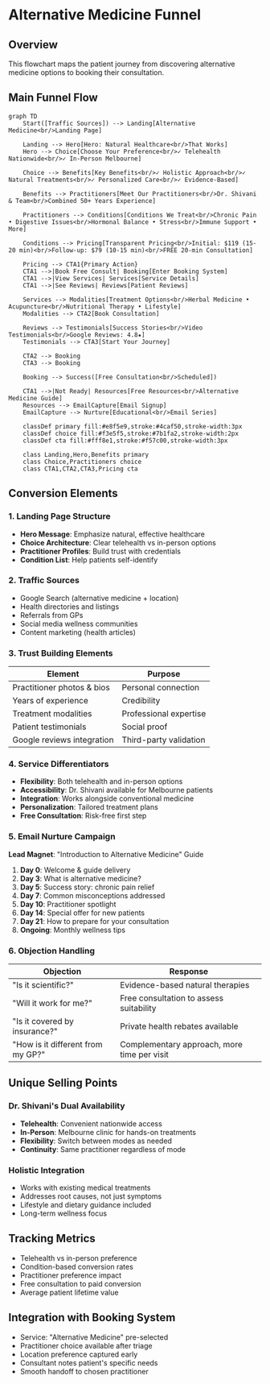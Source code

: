 # Alternative Medicine Funnel

## Overview
This flowchart maps the patient journey from discovering alternative medicine options to booking their consultation.

## Main Funnel Flow

```mermaid
graph TD
    Start([Traffic Sources]) --> Landing[Alternative Medicine<br/>Landing Page]
    
    Landing --> Hero[Hero: Natural Healthcare<br/>That Works]
    Hero --> Choice[Choose Your Preference<br/>✓ Telehealth Nationwide<br/>✓ In-Person Melbourne]
    
    Choice --> Benefits[Key Benefits<br/>✓ Holistic Approach<br/>✓ Natural Treatments<br/>✓ Personalized Care<br/>✓ Evidence-Based]
    
    Benefits --> Practitioners[Meet Our Practitioners<br/>Dr. Shivani & Team<br/>Combined 50+ Years Experience]
    
    Practitioners --> Conditions[Conditions We Treat<br/>Chronic Pain • Digestive Issues<br/>Hormonal Balance • Stress<br/>Immune Support • More]
    
    Conditions --> Pricing[Transparent Pricing<br/>Initial: $119 (15-20 min)<br/>Follow-up: $79 (10-15 min)<br/>FREE 20-min Consultation]
    
    Pricing --> CTA1{Primary Action}
    CTA1 -->|Book Free Consult| Booking[Enter Booking System]
    CTA1 -->|View Services| Services[Service Details]
    CTA1 -->|See Reviews| Reviews[Patient Reviews]
    
    Services --> Modalities[Treatment Options<br/>Herbal Medicine • Acupuncture<br/>Nutritional Therapy • Lifestyle]
    Modalities --> CTA2[Book Consultation]
    
    Reviews --> Testimonials[Success Stories<br/>Video Testimonials<br/>Google Reviews: 4.8★]
    Testimonials --> CTA3[Start Your Journey]
    
    CTA2 --> Booking
    CTA3 --> Booking
    
    Booking --> Success([Free Consultation<br/>Scheduled])
    
    CTA1 -->|Not Ready| Resources[Free Resources<br/>Alternative Medicine Guide]
    Resources --> EmailCapture[Email Signup]
    EmailCapture --> Nurture[Educational<br/>Email Series]
    
    classDef primary fill:#e8f5e9,stroke:#4caf50,stroke-width:3px
    classDef choice fill:#f3e5f5,stroke:#7b1fa2,stroke-width:2px
    classDef cta fill:#fff8e1,stroke:#f57c00,stroke-width:3px
    
    class Landing,Hero,Benefits primary
    class Choice,Practitioners choice
    class CTA1,CTA2,CTA3,Pricing cta
```

## Conversion Elements

### 1. Landing Page Structure
- **Hero Message**: Emphasize natural, effective healthcare
- **Choice Architecture**: Clear telehealth vs in-person options
- **Practitioner Profiles**: Build trust with credentials
- **Condition List**: Help patients self-identify

### 2. Traffic Sources
- Google Search (alternative medicine + location)
- Health directories and listings
- Referrals from GPs
- Social media wellness communities
- Content marketing (health articles)

### 3. Trust Building Elements
| Element | Purpose |
|---------|---------|
| Practitioner photos & bios | Personal connection |
| Years of experience | Credibility |
| Treatment modalities | Professional expertise |
| Patient testimonials | Social proof |
| Google reviews integration | Third-party validation |

### 4. Service Differentiators
- **Flexibility**: Both telehealth and in-person options
- **Accessibility**: Dr. Shivani available for Melbourne patients
- **Integration**: Works alongside conventional medicine
- **Personalization**: Tailored treatment plans
- **Free Consultation**: Risk-free first step

### 5. Email Nurture Campaign
**Lead Magnet**: "Introduction to Alternative Medicine" Guide
1. **Day 0**: Welcome & guide delivery
2. **Day 3**: What is alternative medicine?
3. **Day 5**: Success story: chronic pain relief
4. **Day 7**: Common misconceptions addressed
5. **Day 10**: Practitioner spotlight
6. **Day 14**: Special offer for new patients
7. **Day 21**: How to prepare for your consultation
8. **Ongoing**: Monthly wellness tips

### 6. Objection Handling
| Objection | Response |
|-----------|----------|
| "Is it scientific?" | Evidence-based natural therapies |
| "Will it work for me?" | Free consultation to assess suitability |
| "Is it covered by insurance?" | Private health rebates available |
| "How is it different from my GP?" | Complementary approach, more time per visit |

## Unique Selling Points

### Dr. Shivani's Dual Availability
- **Telehealth**: Convenient nationwide access
- **In-Person**: Melbourne clinic for hands-on treatments
- **Flexibility**: Switch between modes as needed
- **Continuity**: Same practitioner regardless of mode

### Holistic Integration
- Works with existing medical treatments
- Addresses root causes, not just symptoms
- Lifestyle and dietary guidance included
- Long-term wellness focus

## Tracking Metrics
- Telehealth vs in-person preference
- Condition-based conversion rates
- Practitioner preference impact
- Free consultation to paid conversion
- Average patient lifetime value

## Integration with Booking System
- Service: "Alternative Medicine" pre-selected
- Practitioner choice available after triage
- Location preference captured early
- Consultant notes patient's specific needs
- Smooth handoff to chosen practitioner